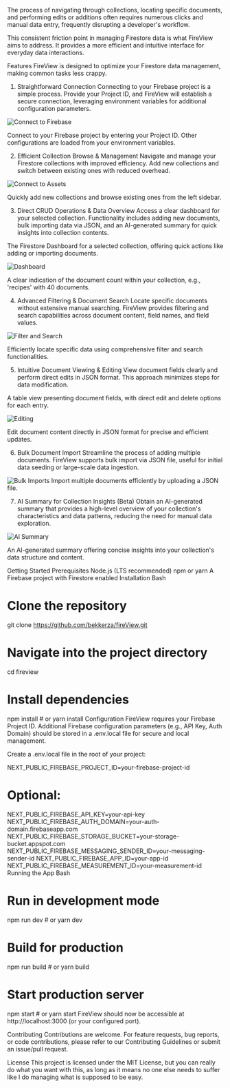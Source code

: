 The process of navigating through collections, locating specific documents, and performing edits or additions often requires numerous clicks and manual data entry, frequently disrupting a developer's workflow.

This consistent friction point in managing Firestore data is what FireView aims to address. 
It provides a more efficient and intuitive interface for everyday data interactions.

Features
FireView is designed to optimize your Firestore data management, making common tasks less crappy.

1. Straightforward Connection
Connecting to your Firebase project is a simple process. Provide your Project ID, and FireView will establish a secure connection, leveraging environment variables for additional configuration parameters.

![Connect to Firebase](assets/main.png)

Connect to your Firebase project by entering your Project ID. Other configurations are loaded from your environment variables.

2. Efficient Collection Browse & Management
Navigate and manage your Firestore collections with improved efficiency. Add new collections and switch between existing ones with reduced overhead.

![Connect to Assets](assets/sidenav.png)

Quickly add new collections and browse existing ones from the left sidebar.

3. Direct CRUD Operations & Data Overview
Access a clear dashboard for your selected collection. Functionality includes adding new documents, bulk importing data via JSON, and an AI-generated summary for quick insights into collection contents.

The Firestore Dashboard for a selected collection, offering quick actions like adding or importing documents.

![Dashboard](assets/actions.png)

A clear indication of the document count within your collection, e.g., 'recipes' with 40 documents.

4. Advanced Filtering & Document Search
Locate specific documents without extensive manual searching. FireView provides filtering and search capabilities across document content, field names, and field values.

![Filter and Search](assets/filtersearch.png)

Efficiently locate specific data using comprehensive filter and search functionalities.

5. Intuitive Document Viewing & Editing
View document fields clearly and perform direct edits in JSON format. This approach minimizes steps for data modification.

A table view presenting document fields, with direct edit and delete options for each entry.

![Editing](assets/edit.png)

Edit document content directly in JSON format for precise and efficient updates.

6. Bulk Document Import
Streamline the process of adding multiple documents. FireView supports bulk import via JSON file, useful for initial data seeding or large-scale data ingestion.

![Bulk Imports](assets/bulkimport.png)
Import multiple documents efficiently by uploading a JSON file.

7. AI Summary for Collection Insights (Beta)
Obtain an AI-generated summary that provides a high-level overview of your collection's characteristics and data patterns, reducing the need for manual data exploration.

![AI Summary](assets/ai.png)

An AI-generated summary offering concise insights into your collection's data structure and content.

Getting Started
Prerequisites
Node.js (LTS recommended)
npm or yarn
A Firebase project with Firestore enabled
Installation
Bash

# Clone the repository
git clone https://github.com/bekkerza/fireView.git

# Navigate into the project directory
cd fireview

# Install dependencies
npm install # or yarn install
Configuration
FireView requires your Firebase Project ID. Additional Firebase configuration parameters (e.g., API Key, Auth Domain) should be stored in a .env.local file for secure and local management.

Create a .env.local file in the root of your project:

NEXT_PUBLIC_FIREBASE_PROJECT_ID=your-firebase-project-id
# Optional:
NEXT_PUBLIC_FIREBASE_API_KEY=your-api-key
NEXT_PUBLIC_FIREBASE_AUTH_DOMAIN=your-auth-domain.firebaseapp.com
NEXT_PUBLIC_FIREBASE_STORAGE_BUCKET=your-storage-bucket.appspot.com
NEXT_PUBLIC_FIREBASE_MESSAGING_SENDER_ID=your-messaging-sender-id
NEXT_PUBLIC_FIREBASE_APP_ID=your-app-id
NEXT_PUBLIC_FIREBASE_MEASUREMENT_ID=your-measurement-id
Running the App
Bash

# Run in development mode
npm run dev # or yarn dev

# Build for production
npm run build # or yarn build

# Start production server
npm start # or yarn start
FireView should now be accessible at http://localhost:3000 (or your configured port).

Contributing
Contributions are welcome. For feature requests, bug reports, or code contributions, please refer to our Contributing Guidelines or submit an issue/pull request.

License
This project is licensed under the MIT License, but you can really do what you want with this, as long as it means no one else needs to suffer like I do managing what is supposed to be easy. 